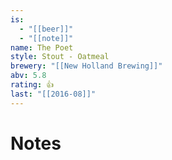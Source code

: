 ```yaml
---
is:
  - "[[beer]]"
  - "[[note]]"
name: The Poet
style: Stout - Oatmeal
brewery: "[[New Holland Brewing]]"
abv: 5.8
rating: 👍
last: "[[2016-08]]"
---
```

# Notes

